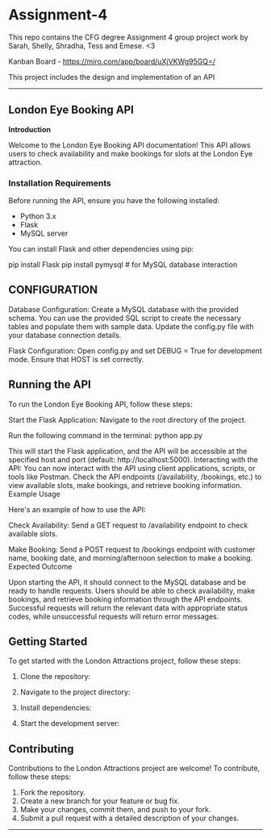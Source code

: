# Assignment-4
This repo contains the CFG degree Assignment 4 group project work by Sarah, Shelly, Shradha, Tess and Emese. &lt;3

Kanban Board - https://miro.com/app/board/uXjVKWg95GQ=/

This project includes the design and implementation of an API

---

## London Eye Booking API

**Introduction**

Welcome to the London Eye Booking API documentation! This API allows users to check availability and make bookings for slots at the London Eye attraction.

### Installation Requirements

Before running the API, ensure you have the following installed:


- Python 3.x
- Flask
- MySQL server
  
You can install Flask and other dependencies using pip:

pip install Flask
pip install pymysql  # for MySQL database interaction

## CONFIGURATION

Database Configuration:
Create a MySQL database with the provided schema. You can use the provided SQL script to create the necessary tables and populate them with sample data.
Update the config.py file with your database connection details.

Flask Configuration:
Open config.py and set DEBUG = True for development mode.
Ensure that HOST is set correctly.

## Running the API

To run the London Eye Booking API, follow these steps:

Start the Flask Application:
Navigate to the root directory of the project.

Run the following command in the terminal:
python app.py

This will start the Flask application, and the API will be accessible at the specified host and port (default: http://localhost:5000).
Interacting with the API:
You can now interact with the API using client applications, scripts, or tools like Postman.
Check the API endpoints (/availability, /bookings, etc.) to view available slots, make bookings, and retrieve booking information.
Example Usage

Here's an example of how to use the API:

Check Availability:
Send a GET request to /availability endpoint to check available slots.

Make Booking:
Send a POST request to /bookings endpoint with customer name, booking date, and morning/afternoon selection to make a booking.
Expected Outcome

Upon starting the API, it should connect to the MySQL database and be ready to handle requests.
Users should be able to check availability, make bookings, and retrieve booking information through the API endpoints.
Successful requests will return the relevant data with appropriate status codes, while unsuccessful requests will return error messages.

## Getting Started

To get started with the London Attractions project, follow these steps:

1. Clone the repository:
   
2. Navigate to the project directory:
  
3. Install dependencies:
  
4. Start the development server:
  

## Contributing

Contributions to the London Attractions project are welcome! To contribute, follow these steps:

1. Fork the repository.
2. Create a new branch for your feature or bug fix.
3. Make your changes, commit them, and push to your fork.
4. Submit a pull request with a detailed description of your changes.



---


